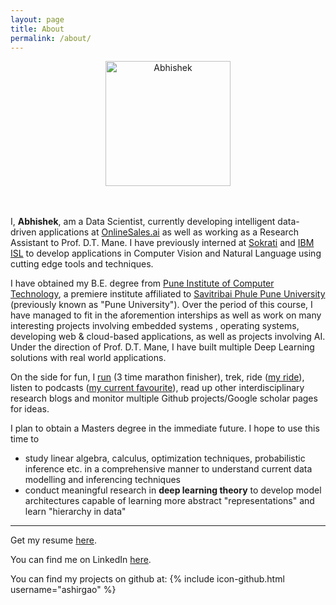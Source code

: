 ```yaml
---
layout: page
title: About
permalink: /about/
---
```


<center><img src="https://media.licdn.com/dms/image/C5603AQEyX9svXQoLfA/profile-displayphoto-shrink_200_200/0?e=1548288000&v=beta&t=cudzB3D0jI7ljkjaBRtKKqz-_g7YR-M8v3H_V0uDv54" class="img-circle" alt="Abhishek" width="200" height="200"> </center><br><br>

I, **Abhishek**, am a Data Scientist, currently developing intelligent data-driven applications at [OnlineSales.ai](https://www.onlinesales.ai) as well as working as a Research Assistant to Prof. D.T. Mane. I have previously interned at [Sokrati](https://www.sokrati.com) and [IBM ISL](https://www.ibm.com/in-en/) to develop applications in Computer Vision and Natural Language using cutting edge tools and techniques. 

I have obtained my B.E. degree from [Pune Institute of Computer Technology](https://www.pict.edu), a premiere institute affiliated to [Savitribai Phule Pune University](http://www.unipune.ac.in/) (previously known as "Pune University"). Over the period of this course, I have managed to fit in the aforemention interships as well as work on many interesting projects involving embedded systems , operating systems, developing web & cloud-based applications, as well as projects involving AI. Under the direction of Prof. D.T. Mane, I have built multiple Deep Learning solutions with real world applications. 


On the side for fun, I [run](https://www.strava.com/) (3 time marathon finisher), trek, ride ([my ride](https://royalenfield.com/motorcycles/classic-350#!black)), listen to podcasts ([my current favourite](https://www.npr.org/sections/money/)), read up other interdisciplinary research blogs and monitor multiple Github projects/Google scholar pages for ideas.

I plan to obtain a Masters degree in the immediate future. I hope to use this time to

- study linear algebra, calculus, optimization techniques, probabilistic inference etc. in a comprehensive manner to understand current data modelling and inferencing techniques
- conduct meaningful research in **deep learning theory** to develop model architectures capable of learning more abstract "representations" and learn "hierarchy in data"  

---

Get my resume <a href="/resources/AbhishekShirgaokar.pdf">here</a>.
 
You can find me on LinkedIn [here](https://www.linkedin.com/in/ashirgao).

You can find my projects on github at:
{% include icon-github.html username="ashirgao" %} 	


